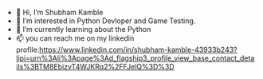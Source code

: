 - 👋 Hi, I’m Shubham Kamble
- 👀 I’m interested in Python Devloper and Game Testing.
- 🌱 I’m currently learning about the Python
- 📫 you can reach me on my linkedin profile:https://www.linkedin.com/in/shubham-kamble-43933b243?lipi=urn%3Ali%3Apage%3Ad_flagship3_profile_view_base_contact_details%3BTM8EbizvT4WJKRq2%2FFJelQ%3D%3D
  
<!---
shubhamkamble2897/shubhamkamble2897 is a ✨ special ✨ repository because its `README.md` (this file) appears on your GitHub profile.
You can click the Preview link to take a look at your changes.
--->
